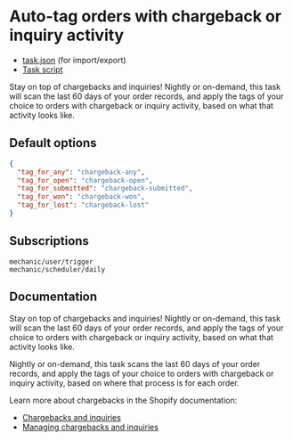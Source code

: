 # Auto-tag orders with chargeback or inquiry activity

* [task.json](../../tasks/auto-tag-orders-with-chargeback-or-inquiry-activity.json) (for import/export)
* [Task script](./script.liquid)

Stay on top of chargebacks and inquiries! Nightly or on-demand, this task will scan the last 60 days of your order records, and apply the tags of your choice to orders with chargeback or inquiry activity, based on what that activity looks like.

## Default options

```json
{
  "tag_for_any": "chargeback-any",
  "tag_for_open": "chargeback-open",
  "tag_for_submitted": "chargeback-submitted",
  "tag_for_won": "chargeback-won",
  "tag_for_lost": "chargeback-lost"
}
```

## Subscriptions

```liquid
mechanic/user/trigger
mechanic/scheduler/daily
```

## Documentation

Stay on top of chargebacks and inquiries! Nightly or on-demand, this task will scan the last 60 days of your order records, and apply the tags of your choice to orders with chargeback or inquiry activity, based on what that activity looks like.

Nightly or on-demand, this task scans the last 60 days of your order records, and apply the tags of your choice to orders with chargeback or inquiry activity, based on where that process is for each order.

Learn more about chargebacks in the Shopify documentation:

* [Chargebacks and inquiries](https://help.shopify.com/en/manual/payments/chargebacks)
* [Managing chargebacks and inquiries](https://help.shopify.com/en/manual/payments/shopify-payments/managing-chargebacks)
